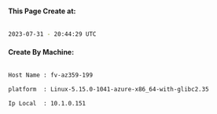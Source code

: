 
   
#### This Page Create at:

```bash

2023-07-31 - 20:44:29 UTC

```

#### Create By Machine:

```bash

Host Name : fv-az359-199

platform  : Linux-5.15.0-1041-azure-x86_64-with-glibc2.35

Ip Local  : 10.1.0.151

```

